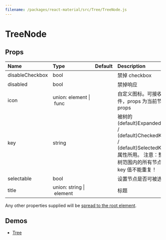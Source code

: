 ```yaml
---
filename: /packages/react-material/src/Tree/TreeNode.js
---
```


<!--- This documentation is automatically generated, do not try to edit it. -->

# TreeNode



## Props

| Name | Type | Default | Description |
|:-----|:-----|:--------|:------------|
| <span class="prop-name">disableCheckbox</span> | <span class="prop-type">bool |  | 禁掉 checkbox |
| <span class="prop-name">disabled</span> | <span class="prop-type">bool |  | 禁掉响应 |
| <span class="prop-name">icon</span> | <span class="prop-type">union:&nbsp;element&nbsp;&#124;<br>&nbsp;func<br> |  | 自定义图标。可接收组件，props 为当前节点 props |
| <span class="prop-name">key</span> | <span class="prop-type">string |  | 被树的 (default)ExpandedKeys / (default)CheckedKeys / (default)SelectedKeys 属性所用。 注意：整个树范围内的所有节点的 key 值不能重复！ |
| <span class="prop-name">selectable</span> | <span class="prop-type">bool |  | 设置节点是否可被选中 |
| <span class="prop-name">title</span> | <span class="prop-type">union:&nbsp;string&nbsp;&#124;<br>&nbsp;element<br> |  | 标题 |

Any other properties supplied will be [spread to the root element](/guides/api#spread).

## Demos

- [Tree](/demos/tree)

